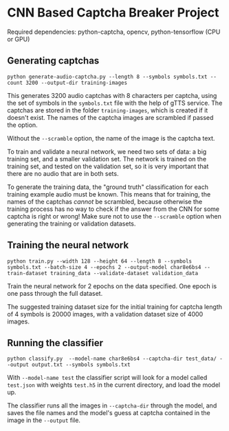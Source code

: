 # CNN Based Captcha Breaker Project

Required dependencies: python-captcha, opencv, python-tensorflow (CPU or GPU)


## Generating captchas

```
python generate-audio-captcha.py --length 8 --symbols symbols.txt --count 3200 --output-dir training-images
```

This generates 3200 audio captchas with 8 characters per captcha, using the
set of symbols in the `symbols.txt` file with the help of gTTS service. The captchas are stored in the folder
`training-images`, which is created if it doesn't exist. The names of the captcha images
are scrambled if passed the option.

Without the `--scramble` option, the name of the image is the captcha text.

To train and validate a neural network, we need two sets of data: a big
training set, and a smaller validation set. The network is trained on the
training set, and tested on the validation set, so it is very important that
there are no audio that are in both sets.

To generate the training data, the "ground truth" classification for each
training example audio must be known. This means that for training, the names
of the captchas *cannot* be scrambled, because otherwise the training process
has no way to check if the answer from the CNN for some captcha is right or
wrong! Make sure not to use the `--scramble` option when generating the
training or validation datasets.

## Training the neural network

```
python train.py --width 128 --height 64 --length 8 --symbols symbols.txt --batch-size 4 --epochs 2 --output-model char8e6bs4 --train-dataset training_data --validate-dataset validation_data
```

Train the neural network for 2 epochs on the data specified. One epoch is one
pass through the full dataset.

The suggested training dataset size for the initial training for captcha length of 4 symbols 
is 20000 images, with a validation dataset size of 4000 images.

## Running the classifier

```
python classify.py  --model-name char8e6bs4 --captcha-dir test_data/ --output output.txt --symbols symbols.txt
```

With `--model-name test` the classifier script will look for a model called
`test.json` with weights `test.h5` in the current directory, and load the model
up.

The classifier runs all the images in `--captcha-dir` through the model, and
saves the file names and the model's guess at captcha contained in the image in
the `--output` file.
